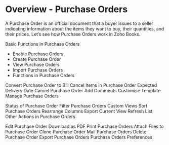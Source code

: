 # **Overview - Purchase Orders**
A Purchase Order is an official document that a buyer issues to a seller indicating information about the items they want to buy, their quantities, and their prices. Let’s see how Purchase Orders work in Zoho Books.

Basic Functions in Purchase Orders

- Enable Purchase Orders
- Create Purchase Order
- View Purchase Orders
- Import Purchase Orders
- Functions in Purchase Orders

Convert Purchase Order to Bill
Cancel Items in Purchase Order
Expected Delivery Date
Cancel Purchase Order
Add Comments
Customise Template
Manage Purchase Orders

Status of Purchase Order
Filter Purchase Orders
Custom Views
Sort Purchase Orders
Rearrange Columns
Export Current View
Refresh List
Other Actions in Purchase Orders

Edit Purchase Order
Download as PDF
Print Purchase Orders
Attach Files to Purchase Order
Clone Purchase Order
Mail Purchase Orders
Delete Purchase Order
Export Purchase Orders
Purchase Orders Preferences